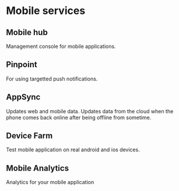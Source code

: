 # Mobile services

## Mobile hub

Management console for mobile applications.

## Pinpoint

For using targetted push notifications.

## AppSync

Updates web and mobile data. Updates data from the cloud when the phone comes back online after being offline from sometime.

## Device Farm

Test mobile application on real android and ios devices.

## Mobile Analytics

Analytics for your mobile application